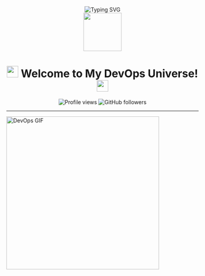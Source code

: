 <div align="center">
  <img src="https://readme-typing-svg.herokuapp.com/?font=Fira+Code&pause=1000&color=00D4FF&center=true&vCenter=true&width=435&lines=Hey+there!+I'm+%5BYour+Name%5D+%F0%9F%91%8B;DevOps+Engineer+%F0%9F%9A%80;OpenShift+Specialist+%E2%9A%93;Cloud+Enthusiast+%E2%98%81%EF%B8%8F;Automation+Lover+%F0%9F%A4%96;Always+Learning+%F0%9F%93%88" alt="Typing SVG" />
</div>

<div align="center">
  <img src="https://media.giphy.com/media/M9gbBd9nbDrOTu1Mqx/giphy.gif" width="100"/>
</div>

<h1 align="center">
  <img src="https://media.giphy.com/media/hvRJCLFzcasrR4ia7z/giphy.gif" width="30px"/>
  Welcome to My DevOps Universe! 
  <img src="https://media.giphy.com/media/hvRJCLFzcasrR4ia7z/giphy.gif" width="30px"/>
</h1>

<div align="center">
  <img src="https://komarev.com/ghpvc/?username=yourusername&label=Profile%20views&color=0e75b6&style=flat" alt="Profile views" />
  <img src="https://img.shields.io/github/followers/yourusername?label=Followers&style=social" alt="GitHub followers" />
</div>

---



<img align="center" alt="DevOps GIF" width="400" src="https://media.giphy.com/media/SWoSkN6DxTszqIKEqv/giphy.gif"/>

